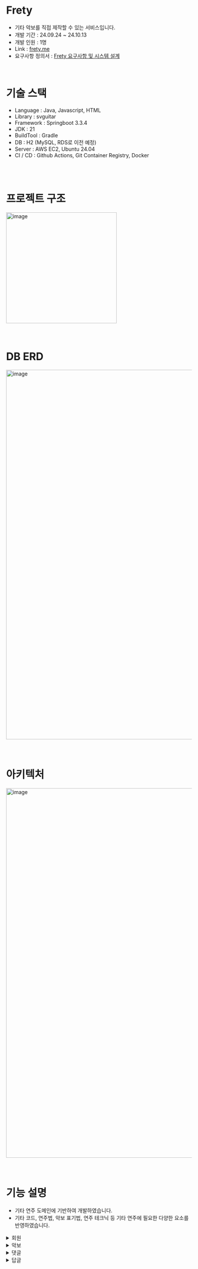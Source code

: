 # Frety
- 기타 악보를 직접 제작할 수 있는 서비스입니다.
- 개발 기간 : 24.09.24 ~ 24.10.13
- 개발 인원 : 1명
- Link : [frety.me](https://www.frety.me)
- 요구사항 정의서 : [Frety 요구사항 및 시스템 설계](https://www.figma.com/slides/v76VeO3DwQggoJY3oJBfVs/Chordric?node-id=1-26&t=IAOItsufOAHjJaXt-1)

<br>

# 기술 스택
- Language : Java, Javascript, HTML
- Library : svguitar
- Framework : Springboot 3.3.4
- JDK : 21
- BuildTool : Gradle
- DB : H2 (MySQL, RDS로 이전 예정)
- Server : AWS EC2, Ubuntu 24.04
- CI / CD : Github Actions, Git Container Registry, Docker

<br>
<br>

# 프로젝트 구조
<img width="300" alt="image" src="https://github.com/user-attachments/assets/4a032c69-ae42-416c-aa64-091f46a646cf">

<br>
<br>
<br>

# DB ERD
<img width="1000" alt="image" src="https://github.com/user-attachments/assets/d90fde8c-fdec-4079-952a-c16531f3c7c5">

<br>
<br>
<br>

# 아키텍처
<img width="1000" alt="image" src="https://github.com/user-attachments/assets/4648fe7a-f11c-4653-bb77-2b13b62f7341">

<br>
<br>
<br>

# 기능 설명
- 기타 연주 도메인에 기반하여 개발하였습니다.
- 기타 코드, 연주법, 악보 표기법, 연주 테크닉 등 기타 연주에 필요한 다양한 요소를 반영하였습니다.

<details>
<summary>회원</summary>
  
- 회원가입
  - '비밀번호'와 '비밀번호 확인'이 일치하는지 체크
  - 이미 가입된 회원인지 체크

- 로그인
  - 회원가입된 회원인지 체크
</details>

<details>
<summary>악보</summary>

- 악보 제작
  - 가수명
  - 제목
  - 카포
  - 주법
  - 가사
    - 한 줄씩 입력 가능 또는 전체 가사 붙혀넣기 입력 가능
    - 가사 입력 후 엔터 시 한 줄의 각 음절을 분리하여 key-value(음절-기타 코드)형식으로 파싱한 후 가사 입력칸 위로 업로드
    - 한 줄씩 삭제 가능
  - 기타 코드 선택기
    - 파싱되어 업로드 된 가사의 각 음절을 클릭하면 기타 코드 선택기 표시
    - 163개의 기타 코드 선택 가능
    - 선택한 코드 삭제(지우기) 가능
    - 기타 코드 클릭(선택) 시 해당 음절 위에 해당 코드 바로 표시

- 악보 전체 조회
  - 최근 등록된 악보
    - 10개씩 악보 데이터 표시
    - 페이지네이션
    - 악보에 달린 댓글 수 표시
  - 인기 악보
    - 10개씩 악보 데이터 표시
    - 페이지네이션
    - 악보에 달린 댓글 수 표시
 
- 악보 상세 조회
  - 악보 정보
    - 가수명
    - 제목
    - 카포
    - 주법
    - 가사 및 코드
    - 코드 다이어그램
    - 악보 제작자
    - 등록일, 수정일
    - 좋아요 버튼 및 개수
  - 댓글
    - 답글
   
- 악보 검색
  - 가수명, 제목, 악보 제작자명으로 검색 가능
    - 10개씩 악보 데이터 표시
    - 페이지네이션
    - 악보에 달린 댓글 수 표시

- 악보 수정
  - 악보 제작자만 수정 가능

- 악보 삭제
  - 악보 제작자만 삭제 가능  
</details>

<details>
<summary>댓글</summary>

- 댓글 작성

- 댓글 수정
  - 댓글 작성자만 수정 가능  

- 댓글 삭제
  - 댓글 작성자만 삭제 가능  
</details>

<details>
<summary>답글</summary>

- 답글 작성

- 답글 수정
  - 답글 작성자만 수정 가능  

- 답글 삭제
  - 답글 작성자만 삭제 가능  
</details>

